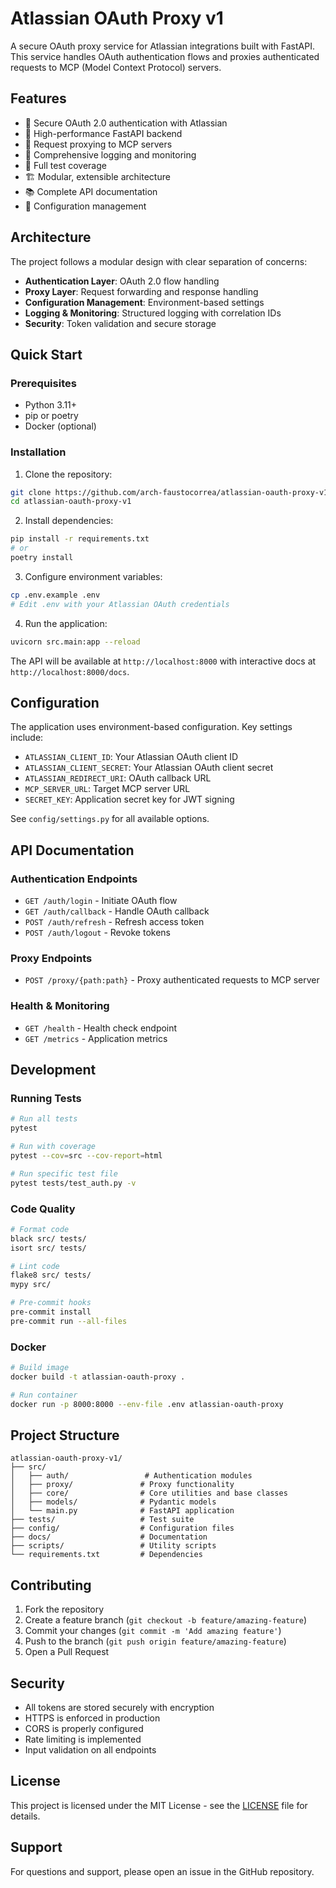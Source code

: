 # Atlassian OAuth Proxy v1

A secure OAuth proxy service for Atlassian integrations built with FastAPI. This service handles OAuth authentication flows and proxies authenticated requests to MCP (Model Context Protocol) servers.

## Features

- 🔐 Secure OAuth 2.0 authentication with Atlassian
- 🚀 High-performance FastAPI backend
- 🔄 Request proxying to MCP servers
- 📝 Comprehensive logging and monitoring
- 🧪 Full test coverage
- 🏗️ Modular, extensible architecture
- 📚 Complete API documentation
- 🔧 Configuration management

## Architecture

The project follows a modular design with clear separation of concerns:

- **Authentication Layer**: OAuth 2.0 flow handling
- **Proxy Layer**: Request forwarding and response handling
- **Configuration Management**: Environment-based settings
- **Logging & Monitoring**: Structured logging with correlation IDs
- **Security**: Token validation and secure storage

## Quick Start

### Prerequisites

- Python 3.11+
- pip or poetry
- Docker (optional)

### Installation

1. Clone the repository:
```bash
git clone https://github.com/arch-faustocorrea/atlassian-oauth-proxy-v1.git
cd atlassian-oauth-proxy-v1
```

2. Install dependencies:
```bash
pip install -r requirements.txt
# or
poetry install
```

3. Configure environment variables:
```bash
cp .env.example .env
# Edit .env with your Atlassian OAuth credentials
```

4. Run the application:
```bash
uvicorn src.main:app --reload
```

The API will be available at `http://localhost:8000` with interactive docs at `http://localhost:8000/docs`.

## Configuration

The application uses environment-based configuration. Key settings include:

- `ATLASSIAN_CLIENT_ID`: Your Atlassian OAuth client ID
- `ATLASSIAN_CLIENT_SECRET`: Your Atlassian OAuth client secret
- `ATLASSIAN_REDIRECT_URI`: OAuth callback URL
- `MCP_SERVER_URL`: Target MCP server URL
- `SECRET_KEY`: Application secret key for JWT signing

See `config/settings.py` for all available options.

## API Documentation

### Authentication Endpoints

- `GET /auth/login` - Initiate OAuth flow
- `GET /auth/callback` - Handle OAuth callback
- `POST /auth/refresh` - Refresh access token
- `POST /auth/logout` - Revoke tokens

### Proxy Endpoints

- `POST /proxy/{path:path}` - Proxy authenticated requests to MCP server

### Health & Monitoring

- `GET /health` - Health check endpoint
- `GET /metrics` - Application metrics

## Development

### Running Tests

```bash
# Run all tests
pytest

# Run with coverage
pytest --cov=src --cov-report=html

# Run specific test file
pytest tests/test_auth.py -v
```

### Code Quality

```bash
# Format code
black src/ tests/
isort src/ tests/

# Lint code
flake8 src/ tests/
mypy src/

# Pre-commit hooks
pre-commit install
pre-commit run --all-files
```

### Docker

```bash
# Build image
docker build -t atlassian-oauth-proxy .

# Run container
docker run -p 8000:8000 --env-file .env atlassian-oauth-proxy
```

## Project Structure

```
atlassian-oauth-proxy-v1/
├── src/
│   ├── auth/                 # Authentication modules
│   ├── proxy/               # Proxy functionality
│   ├── core/                # Core utilities and base classes
│   ├── models/              # Pydantic models
│   └── main.py              # FastAPI application
├── tests/                   # Test suite
├── config/                  # Configuration files
├── docs/                    # Documentation
├── scripts/                 # Utility scripts
└── requirements.txt         # Dependencies
```

## Contributing

1. Fork the repository
2. Create a feature branch (`git checkout -b feature/amazing-feature`)
3. Commit your changes (`git commit -m 'Add amazing feature'`)
4. Push to the branch (`git push origin feature/amazing-feature`)
5. Open a Pull Request

## Security

- All tokens are stored securely with encryption
- HTTPS is enforced in production
- CORS is properly configured
- Rate limiting is implemented
- Input validation on all endpoints

## License

This project is licensed under the MIT License - see the [LICENSE](LICENSE) file for details.

## Support

For questions and support, please open an issue in the GitHub repository.
